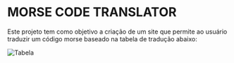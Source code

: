 # MORSE CODE TRANSLATOR

Este projeto tem como objetivo a criação de um site que permite ao usuário traduzir um código morse baseado na tabela de tradução abaixo:

![Tabela](http://url/to/img.png)
